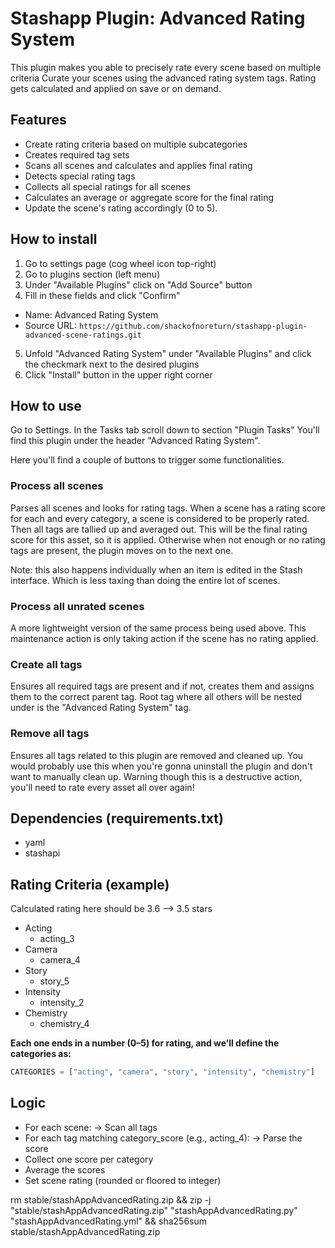 # Stashapp Plugin: Advanced Rating System

  This plugin makes you able to precisely rate every scene based on multiple criteria
  Curate your scenes using the advanced rating system tags.
  Rating gets calculated and applied on save or on demand.

## Features
- Create rating criteria based on multiple subcategories
- Creates required tag sets
- Scans all scenes and calculates and applies final rating
- Detects special rating tags
- Collects all special ratings for all scenes
- Calculates an average or aggregate score for the final rating
- Update the scene's rating accordingly (0 to 5).

## How to install
1. Go to settings page (cog wheel icon top-right)
2. Go to plugins section (left menu)
3. Under "Available Plugins" click on "Add Source" button
4. Fill in these fields and click "Confirm"
- Name: Advanced Rating System
- Source URL: ```https://github.com/shackofnoreturn/stashapp-plugin-advanced-scene-ratings.git```
5. Unfold "Advanced Rating System" under "Available Plugins" and click the checkmark next to the desired plugins
6. Click "Install" button in the upper right corner


## How to use
Go to Settings. In the Tasks tab scroll down to section "Plugin Tasks"
You'll find this plugin under the header "Advanced Rating System".

  Here you'll find a couple of buttons to trigger some functionalities.

### Process all scenes
Parses all scenes and looks for rating tags.
When a scene has a rating score for each and every category, a scene is considered to be properly rated.
Then all tags are tallied up and averaged out. This will be the final rating score for this asset, so it is applied.
Otherwise when not enough or no rating tags are present, the plugin moves on to the next one.

  Note: this also happens individually when an item is edited in the Stash interface.
  Which is less taxing than doing the entire lot of scenes.

### Process all unrated scenes
A more lightweight version of the same process being used above.
This maintenance action is only taking action if the scene has no rating applied.

### Create all tags
Ensures all required tags are present and if not, creates them and assigns them to the correct parent tag.
Root tag where all others will be nested under is the "Advanced Rating System" tag.

### Remove all tags
Ensures all tags related to this plugin are removed and cleaned up.
You would probably use this when you're gonna uninstall the plugin and don't want to manually clean up.
Warning though this is a destructive action, you'll need to rate every asset all over again!


## Dependencies (requirements.txt)
- yaml
- stashapi


## Rating Criteria (example)

  Calculated rating here should be 3.6 --> 3.5 stars

- Acting
    - acting_3
- Camera
    - camera_4
- Story
    - story_5
- Intensity
    - intensity_2
- Chemistry
    - chemistry_4

**Each one ends in a number (0–5) for rating, and we’ll define the categories as:**

```python
CATEGORIES = ["acting", "camera", "story", "intensity", "chemistry"]
```

## Logic
- For each scene:
    -> Scan all tags
- For each tag matching category_score (e.g., acting_4):
    -> Parse the score
- Collect one score per category
- Average the scores
- Set scene rating (rounded or floored to integer)


rm stable/stashAppAdvancedRating.zip && zip -j "stable/stashAppAdvancedRating.zip" "stashAppAdvancedRating.py" "stashAppAdvancedRating.yml" && sha256sum stable/stashAppAdvancedRating.zip